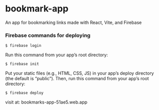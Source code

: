 # bookmark-app
An app for bookmarking links made with React, Vite, and Firebase


### Firebase commands for deploying
```
$ firebase login
```
Run this command from your app’s root directory:
```
$ firebase init
```
Put your static files (e.g., HTML, CSS, JS) in your app’s deploy directory (the default is “public”). Then, run this command from your app’s root directory:
```
$ firebase deploy
```

visit at: bookmarks-app-51ae5.web.app